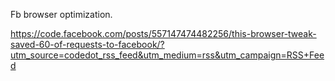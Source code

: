 Fb browser optimization. 


https://code.facebook.com/posts/557147474482256/this-browser-tweak-saved-60-of-requests-to-facebook/?utm_source=codedot_rss_feed&utm_medium=rss&utm_campaign=RSS+Feed

